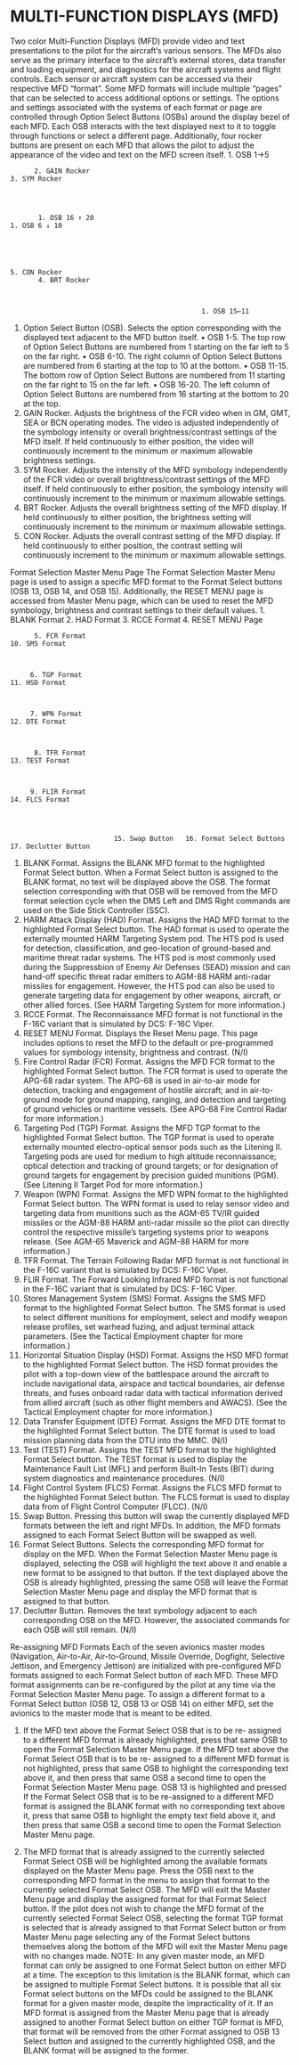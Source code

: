 
# MULTI-FUNCTION DISPLAYS (MFD)

Two color Multi-Function Displays (MFD) provide video and text presentations to the pilot for the aircraft’s various
sensors. The MFDs also serve as the primary interface to the aircraft’s external stores, data transfer and loading
equipment, and diagnostics for the aircraft systems and flight controls.
Each sensor or aircraft system can be accessed via their respective MFD “format”. Some MFD formats will include
multiple “pages” that can be selected to access additional options or settings. The options and settings associated
with the systems of each format or page are controlled through Option Select Buttons (OSBs) around the display
bezel of each MFD. Each OSB interacts with the text displayed next to it to toggle through functions or select a
different page.
Additionally, four rocker buttons are present on each MFD that allows the pilot to adjust the appearance of the
video and text on the MFD screen itself.
                                                     1. OSB 1→5



          2. GAIN Rocker                                                                     3. SYM Rocker




           1. OSB 16 ↑ 20                                                                     1. OSB 6 ↓ 10




                                                                                             5. CON Rocker
           4. BRT Rocker



                                                    1. OSB 15←11


1.   Option Select Button (OSB). Selects the option corresponding with the displayed text adjacent to the
     MFD button itself.
     •    OSB 1-5. The top row of Option Select Buttons are numbered from 1 starting on the far left to 5 on
          the far right.
     •    OSB 6-10. The right column of Option Select Buttons are numbered from 6 starting at the top to 10
          at the bottom.
     •    OSB 11-15. The bottom row of Option Select Buttons are numbered from 11 starting on the far right
          to 15 on the far left.
     •    OSB 16-20. The left column of Option Select Buttons are numbered from 16 starting at the bottom to
          20 at the top.
2.   GAIN Rocker. Adjusts the brightness of the FCR video when in GM, GMT, SEA or BCN operating modes.
     The video is adjusted independently of the symbology intensity or overall brightness/contrast settings of the
     MFD itself. If held continuously to either position, the video will continuously increment to the minimum or
     maximum allowable brightness settings.
3.   SYM Rocker. Adjusts the intensity of the MFD symbology independently of the FCR video or overall
     brightness/contrast settings of the MFD itself. If held continuously to either position, the symbology intensity
     will continuously increment to the minimum or maximum allowable settings.
4.   BRT Rocker. Adjusts the overall brightness setting of the MFD display. If held continuously to either
     position, the brightness setting will continuously increment to the minimum or maximum allowable settings.
5.   CON Rocker. Adjusts the overall contrast setting of the MFD display. If held continuously to either position,
     the contrast setting will continuously increment to the minimum or maximum allowable settings.


Format Selection Master Menu Page
The Format Selection Master Menu page is used to assign a specific MFD format to the Format Select buttons
(OSB 13, OSB 14, and OSB 15). Additionally, the RESET MENU page is accessed from Master Menu page, which
can be used to reset the MFD symbology, brightness and contrast settings to their default values.
                          1. BLANK Format   2. HAD Format     3. RCCE Format    4. RESET MENU Page




          5. FCR Format                                                                              10. SMS Format



         6. TGP Format                                                                               11. HSD Format



         7. WPN Format                                                                               12. DTE Format



          8. TFR Format                                                                              13. TEST Format



         9. FLIR Format                                                                              14. FLCS Format




                              15. Swap Button   16. Format Select Buttons   17. Declutter Button


1.   BLANK Format. Assigns the BLANK MFD format to the highlighted Format Select button. When a Format
     Select button is assigned to the BLANK format, no text will be displayed above the OSB. The format selection
     corresponding with that OSB will be removed from the MFD format selection cycle when the DMS Left and
     DMS Right commands are used on the Side Stick Controller (SSC).
2.   HARM Attack Display (HAD) Format. Assigns the HAD MFD format to the highlighted Format Select
     button. The HAD format is used to operate the externally mounted HARM Targeting System pod. The HTS
     pod is used for detection, classification, and geo-location of ground-based and maritime threat radar
     systems. The HTS pod is most commonly used during the Suppressbion of Enemy Air Defenses (SEAD)
     mission and can hand-off specific threat radar emitters to AGM-88 HARM anti-radar missiles for engagement.
     However, the HTS pod can also be used to generate targeting data for engagement by other weapons,
     aircraft, or other allied forces. (See HARM Targeting System for more information.)
3.   RCCE Format. The Reconnaissance MFD format is not functional in the F-16C variant that is simulated by
     DCS: F-16C Viper.
4.   RESET MENU Format. Displays the Reset Menu page. This page includes options to reset the MFD to the
     default or pre-programmed values for symbology intensity, brightness and contrast. (N/I)
5.   Fire Control Radar (FCR) Format. Assigns the MFD FCR format to the highlighted Format Select button.
     The FCR format is used to operate the APG-68 radar system. The APG-68 is used in air-to-air mode for
     detection, tracking and engagement of hostile aircraft; and in air-to-ground mode for ground mapping,
     ranging, and detection and targeting of ground vehicles or maritime vessels. (See APG-68 Fire Control Radar
     for more information.)
6.   Targeting Pod (TGP) Format. Assigns the MFD TGP format to the highlighted Format Select button. The
     TGP format is used to operate externally mounted electro-optical sensor pods such as the Litening II.
     Targeting pods are used for medium to high altitude reconnaissance; optical detection and tracking of
     ground targets; or for designation of ground targets for engagement by precision guided munitions (PGM).
     (See Litening II Target Pod for more information.)
7.   Weapon (WPN) Format. Assigns the MFD WPN format to the highlighted Format Select button. The WPN
     format is used to relay sensor video and targeting data from munitions such as the AGM-65 TV/IR guided
     missiles or the AGM-88 HARM anti-radar missile so the pilot can directly control the respective missile’s
     targeting systems prior to weapons release. (See AGM-65 Maverick and AGM-88 HARM for more
     information.)
8.   TFR Format. The Terrain Following Radar MFD format is not functional in the F-16C variant that is simulated
     by DCS: F-16C Viper.
9.   FLIR Format. The Forward Looking Infrared MFD format is not functional in the F-16C variant that is
     simulated by DCS: F-16C Viper.
10. Stores Management System (SMS) Format. Assigns the SMS MFD format to the highlighted Format
    Select button. The SMS format is used to select different munitions for employment, select and modify
    weapon release profiles, set warhead fuzing, and adjust terminal attack parameters. (See the Tactical
    Employment chapter for more information.)
11. Horizontal Situation Display (HSD) Format. Assigns the HSD MFD format to the highlighted Format
    Select button. The HSD format provides the pilot with a top-down view of the battlespace around the aircraft
    to include navigational data, airspace and tactical boundaries, air defense threats, and fuses onboard radar
    data with tactical information derived from allied aircraft (such as other flight members and AWACS). (See
    the Tactical Employment chapter for more information.)
12. Data Transfer Equipment (DTE) Format. Assigns the MFD DTE format to the highlighted Format Select
    button. The DTE format is used to load mission planning data from the DTU into the MMC. (N/I)
13. Test (TEST) Format. Assigns the TEST MFD format to the highlighted Format Select button. The TEST
    format is used to display the Maintenance Fault List (MFL) and perform Built-In Tests (BIT) during system
    diagnostics and maintenance procedures. (N/I)
14. Flight Control System (FLCS) Format. Assigns the FLCS MFD format to the highlighted Format Select
    button. The FLCS format is used to display data from of Flight Control Computer (FLCC). (N/I)
15. Swap Button. Pressing this button will swap the currently displayed MFD formats between the left and
    right MFDs. In addition, the MFD formats assigned to each Format Select Button will be swapped as well.
16. Format Select Buttons. Selects the corresponding MFD format for display on the MFD. When the Format
    Selection Master Menu page is displayed, selecting the OSB will highlight the text above it and enable a new
    format to be assigned to that button. If the text displayed above the OSB is already highlighted, pressing
    the same OSB will leave the Format Selection Master Menu page and display the MFD format that is assigned
    to that button.
17. Declutter Button. Removes the text symbology adjacent to each corresponding OSB on the MFD.
    However, the associated commands for each OSB will still remain. (N/I)


Re-assigning MFD Formats
Each of the seven avionics master modes (Navigation, Air-to-Air, Air-to-Ground, Missile Override, Dogfight,
Selective Jettison, and Emergency Jettison) are initialized with pre-configured MFD formats assigned to each
Format Select button of each MFD. These MFD format assignments can be re-configured by the pilot at any time
via the Format Selection Master Menu page.
To assign a different format to a Format Select button (OSB 12, OSB 13 or OSB 14) on either MFD, set the
avionics to the master mode that is meant to be edited.
1.   If the MFD text above the Format Select OSB that is to be re-
     assigned to a different MFD format is already highlighted,
     press that same OSB to open the Format Selection Master
     Menu page.
     If the MFD text above the Format Select OSB that is to be re-
     assigned to a different MFD format is not highlighted, press
     that same OSB to highlight the corresponding text above it,
     and then press that same OSB a second time to open the
     Format Selection Master Menu page.
                                                                                  OSB 13 is highlighted
                                                                                      and pressed
     If the Format Select OSB that is to be re-assigned to a
     different MFD format is assigned the BLANK format with no
     corresponding text above it, press that same OSB to highlight
     the empty text field above it, and then press that same OSB
     a second time to open the Format Selection Master Menu
     page.


2.   The MFD format that is already assigned to the currently
     selected Format Select OSB will be highlighted among the
     available formats displayed on the Master Menu page. Press
     the OSB next to the corresponding MFD format in the menu
     to assign that format to the currently selected Format Select
     OSB. The MFD will exit the Master Menu page and display the
     assigned format for that Format Select button.
     If the pilot does not wish to change the MFD format of the
     currently selected Format Select OSB, selecting the format                   TGP format is selected
     that is already assigned to that Format Select button or                    from Master Menu page
     selecting any of the Format Select buttons themselves along
     the bottom of the MFD will exit the Master Menu page with no
     changes made.
NOTE: In any given master mode, an MFD format can only
be assigned to one Format Select button on either MFD at a
time. The exception to this limitation is the BLANK format,
which can be assigned to multiple Format Select buttons. It is
possible that all six Format select buttons on the MFDs could
be assigned to the BLANK format for a given master mode,
despite the impracticality of it.
If an MFD format is assigned from the Master Menu page that
is already assigned to another Format Select button on either
                                                                    TGP format is
MFD, that format will be removed from the other Format           assigned to OSB 13
Select button and assigned to the currently highlighted OSB,
and the BLANK format will be assigned to the former.
